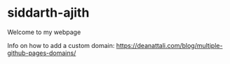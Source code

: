 # siddarth-ajith

Welcome to my webpage

Info on how to add a custom domain: https://deanattali.com/blog/multiple-github-pages-domains/
